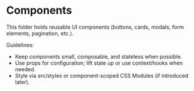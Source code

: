 # Components

This folder holds reusable UI components (buttons, cards, modals, form elements, pagination, etc.).

Guidelines:
- Keep components small, composable, and stateless when possible.
- Use props for configuration; lift state up or use context/hooks when needed.
- Style via src/styles or component-scoped CSS Modules (if introduced later).
